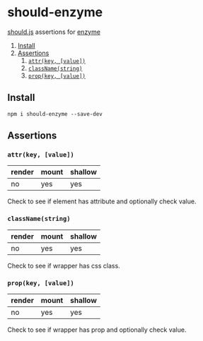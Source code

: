 # should-enzyme

[should.js](https://shouldjs.github.io/) assertions for [enzyme](https://github.com/airbnb/enzyme)

1. [Install](#install)
1. [Assertions](#assertions)
	1. [`attr(key, [value])`](#attrkey-value)
	1. [`className(string)`](#classnamestring)
	1. [`prop(key, [value])`](#propkey-value)

## Install

`npm i should-enzyme --save-dev`

## Assertions

### `attr(key, [value])`

| render | mount | shallow |
| -------|-------|-------- |
| no     | yes   | yes     |

Check to see if element has attribute and optionally check value.

### `className(string)`

| render | mount | shallow |
| -------|-------|-------- |
| no     | yes   | yes     |

Check to see if wrapper has css class.

### `prop(key, [value])`

| render | mount | shallow |
| -------|-------|-------- |
| no     | yes   | yes     |

Check to see if wrapper has prop and optionally check value.
